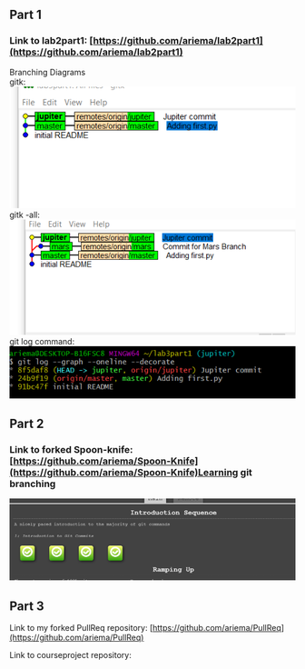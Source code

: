 ## Part 1
### Link to lab2part1: [https://github.com/ariema/lab2part1](https://github.com/ariema/lab2part1)
Branching Diagrams <br>
gitk: <br>
![image](images/branch_diagram1.PNG) <br>
gitk -all: <br>
![image](images/branch_diagram2.PNG) <br>
git log command: <br>
![image](images/branch_diagram3.PNG) <br>

## Part 2
### Link to forked Spoon-knife: [https://github.com/ariema/Spoon-Knife](https://github.com/ariema/Spoon-Knife)Learning git branching <br>
![image](images/git_game.PNG) <br>

## Part 3
Link to my forked PullReq repository: [https://github.com/ariema/PullReq](https://github.com/ariema/PullReq) <br>

Link to courseproject repository: 